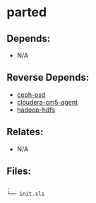 # parted

## Depends:

  -  N/A

## Reverse Depends:

  -  [ceph-osd](/salt/ceph-osd)
  -  [cloudera-cm5-agent](/salt/cloudera-cm5-agent)
  -  [hadoop-hdfs](/salt/hadoop-hdfs)

## Relates:

  -  N/A

## Files:

```bash
.
└── init.sls
```
